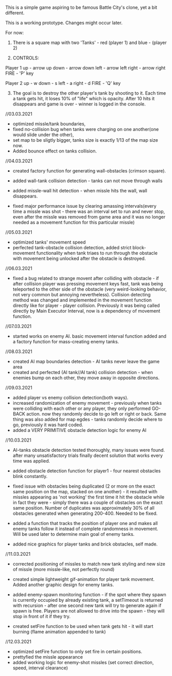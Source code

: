 This is a simple game aspiring to be famous Battle City's clone, yet a bit different.

This is a working prototype. Changes might occur later.

For now: 
1. There is a square map with two 'Tanks' - red (player 1) and blue - (player 2)


2. CONTROLS:

Player 1
up - arrow up
down - arrow down
left - arrow left
right - arrow right
FIRE - 'P' key

Player 2
up - w
down - s
left - a
right - d
FIRE - 'Q' key

3. The goal is to destroy the other player's tank by shooting to it. Each time a tank gets hit,
it loses 10% of "life" which is opacity. After 10 hits it disappears and game is over - 
winner is logged in the console.



//03.03.2021 
- optimized missle/tank boundaries, 
- fixed no-collision bug when tanks were charging on one another(one would slide under the other), 
- set map to be sligtly bigger, tanks size is exactly 1/13 of the map size now. 
- Added bounce effect on tanks collision.

//04.03.2021 
- created factory function for generating wall-obstacles (crimson square).
- added wall-tank collision detection - tanks can not move through walls
- added missle-wall hit detection - when missle hits the wall, wall disappears.

- fixed major performance issue by clearing amassing intervals(every time a missle
was shot - there was an interval set to run and never stop, even after the missle was removed from game area and it was no longer needed as a movement function for this particular missle)

//05.03.2021 
- optimized tanks' movement speed 
- perfected tank-obstacle collision detection, added strict block-movement functionality
when tank triaes to run through the obstacle with movement being unlocked after the obstacle is destroyed.

//06.03.2021
- fixed a bug related to strange movent after colliding with obstacle - if after collision player was pressing movement keys fast, tank was being teleported to the other side of the obstacle (very weird-looking behavior, not very common but annoying nevertheless). Collision detecting method was changed and implemented in the movement function directly like for player - player collision. 
Previously it was being called directly by Main Executor Interval, now is a dependency of movement function.

//07.03.2021
- started works on enemy AI. basic movement interval function added and a factory function for mass-creating enemy tanks.

//08.03.2021
- created AI map boundaries detection - AI tanks never leave the game area
- created and perfected (AI tank//AI tank) collision detection - when enemies bump on each other, they move away in opposite directions. 

//09.03.2021
- added player vs enemy collision detection(both ways).
- increased randomization of enemy movement - previously when tanks were colliding with each other or any player, they only performed GO-BACK action. now they randomly decide to go left or right or back. 
Same thing was also added for map egdes - tanks randomly decide where to go, previously it was hard coded.
- added a VERY PRIMITIVE obstacle detection logic for enemy AI

//10.03.2021
- AI-tanks obstacle detection tested thoroughly, many issues were found.
after many unsatisfactory trials finally decent solution that works every time was applied.
- added obstacle detection function for player1 - four nearest obstacles blink constantly.
- fixed issue with obstacles being duplicated (2 or more on the exact same position on the map, stacked on one another) - it resulted with missles appearing as 'not working' the first time it hit the obstacle while in fact they were - simply there was a couple of  obstacles on the exact same position. Number of duplicates was approximately 30% of all obstacles generated when generating 200-400. Needed to be fixed.

- added a function that tracks the position of player one and makes all enemy tanks follow it instead of complete randomness in movement. Will be used later to determine main goal of enemy tanks.

- added nice graphics for player tanks and brick obstacles, self made.

//11.03.2021
- corrected positioning of missles to match new tank styling and new size of missle (more missle-like, not perfectly round)
- created simple lightweight gif-animation for player tank movement. Added another graphic design for enemy tanks.
- added enemy-spawn monitoring function - if the spot where they spawn is currently occupied by already existing tank, a setTimeout is returned with recursion - after one second new tank will try to generate again if spawn is free. Players are not allowed to drive into the spawn - they will stop in front of it if they try. 

- created setFire function to be used when tank gets hit - it will start burning (flame animation appended to tank)

//12.03.2021
- optimized setFire function to only set fire in certain positions. 
- prettyfied the missle appearance
- added working logic for enemy-shot missles (set correct direction, speed, interval clearance)
